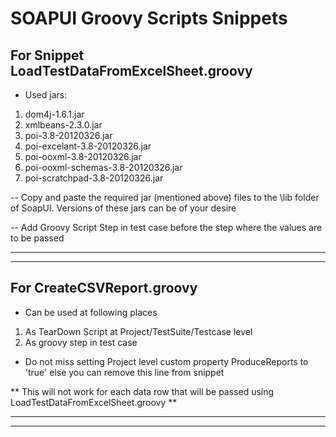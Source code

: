 # SOAPUI Groovy Scripts Snippets

## For Snippet LoadTestDataFromExcelSheet.groovy
* Used jars:
1.	dom4j-1.6.1.jar
2.	xmlbeans-2.3.0.jar
3.	poi-3.8-20120326.jar
4.	poi-excelant-3.8-20120326.jar
5.	poi-ooxml-3.8-20120326.jar
6.	poi-ooxml-schemas-3.8-20120326.jar
7.	poi-scratchpad-3.8-20120326.jar

--	Copy and paste the required jar (mentioned above) files to the \lib folder of SoapUI. Versions of these jars can be of your desire

--	Add Groovy Script Step in test case before the step where the values are to be passed

--------------
--------------

## For CreateCSVReport.groovy
* Can be used at following places
1. As TearDown Script at Project/TestSuite/Testcase level
2. As groovy step in test case 

* Do not miss setting Project level custom property ProduceReports to 'true' else you can remove this line from snippet

** This will not work for each data row that will be passed using LoadTestDataFromExcelSheet.groovy **

--------------
--------------
